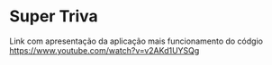 # Super Triva

Link com apresentação da aplicação mais funcionamento do códgio
https://www.youtube.com/watch?v=v2AKd1UYSQg
